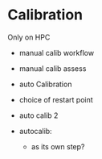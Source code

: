 # Calibration

Only on HPC

- manual calib workflow
- manual calib assess
- auto Calibration
- choice of restart point
- auto calib 2

- autocalib:
  - as its own step?
